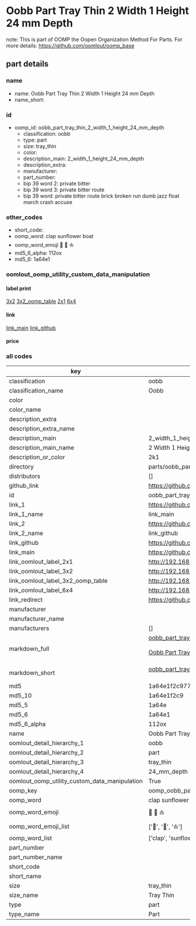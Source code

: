 # Oobb Part Tray Thin 2 Width 1 Height 24 mm Depth  

note: This is part of OOMP the Oopen Organization Method For Parts. For more details: https://github.com/oomlout/oomp_base

##  part details
  







### name
* name: Oobb Part Tray Thin 2 Width 1 Height 24 mm Depth
* name_short: 
### id
* oomp_id: oobb_part_tray_thin_2_width_1_height_24_mm_depth
  * classification: oobb
  * type: part
  * size: tray_thin
  * color: 
  * description_main: 2_width_1_height_24_mm_depth
  * description_extra: 
  * manufacturer: 
  * part_number: 
  * bip 39 word 2: private bitter
  * bip 39 word 3: private bitter route
  * bip 39 word: private bitter route brick broken run dumb jazz float march crash accuse

### other_codes
* short_code: 
* oomp_word: clap sunflower boat
* oomp_word_emoji :clap: :sunflower: :boat:
* md5_6_alpha: 112ox
* md5_6: 1a64e1






### oomlout_oomp_utility_custom_data_manipulation
#### label print
[3x2](http://192.168.1.245:1112/?label=oomp%20112ox)
[3x2_oomp_table](http://192.168.1.108:1112/?label=oomp%20112ox)
[2x1](http://192.168.1.242:1112/?label=oomp%20112ox)
[6x4](http://192.168.1.55:1112/?label=oomp%20112ox)    

#### link

[link_main](https://github.com/oomlout/oomlout_oomp_version_1_messy/tree/main/parts/oobb_part_tray_thin_2_width_1_height_24_mm_depth) [link_github](https://github.com/oomlout/oomlout_oomp_version_1_messy/tree/main/parts/oobb_part_tray_thin_2_width_1_height_24_mm_depth)                             

#### price







### all codes 
| key | value |  
| --- | --- |  
| classification | oobb |  
| classification_name | Oobb |  
| color |  |  
| color_name |  |  
| description_extra |  |  
| description_extra_name |  |  
| description_main | 2_width_1_height_24_mm_depth |  
| description_main_name | 2 Width 1 Height 24 mm Depth |  
| description_or_color | 2k1 |  
| directory | parts/oobb_part_tray_thin_2_width_1_height_24_mm_depth |  
| distributors | [] |  
| github_link | https://github.com/oomlout/oomlout_oomp_part_src/tree/main/parts/oobb_part_tray_thin_2_width_1_height_24_mm_depth |  
| id | oobb_part_tray_thin_2_width_1_height_24_mm_depth |  
| link_1 | https://github.com/oomlout/oomlout_oomp_version_1_messy/tree/main/parts/oobb_part_tray_thin_2_width_1_height_24_mm_depth |  
| link_1_name | link_main |  
| link_2 | https://github.com/oomlout/oomlout_oomp_version_1_messy/tree/main/parts/oobb_part_tray_thin_2_width_1_height_24_mm_depth |  
| link_2_name | link_github |  
| link_github | https://github.com/oomlout/oomlout_oomp_version_1_messy/tree/main/parts/oobb_part_tray_thin_2_width_1_height_24_mm_depth |  
| link_main | https://github.com/oomlout/oomlout_oomp_version_1_messy/tree/main/parts/oobb_part_tray_thin_2_width_1_height_24_mm_depth |  
| link_oomlout_label_2x1 | http://192.168.1.242:1112/?label=oomp%20112ox |  
| link_oomlout_label_3x2 | http://192.168.1.245:1112/?label=oomp%20112ox |  
| link_oomlout_label_3x2_oomp_table | http://192.168.1.108:1112/?label=oomp%20112ox |  
| link_oomlout_label_6x4 | http://192.168.1.55:1112/?label=oomp%20112ox |  
| link_redirect | https://github.com/oomlout/oomlout_oomp_version_1_messy/tree/main/parts/oobb_part_tray_thin_2_width_1_height_24_mm_depth |  
| manufacturer |  |  
| manufacturer_name |  |  
| manufacturers | [] |  
| markdown_full | [oobb_part_tray_thin_2_width_1_height_24_mm_depth](none)<br>[](none)<br>[Oobb Part Tray Thin 2 Width 1 Height 24 Mm Depth](none)<br><br> |  
| markdown_short | [oobb_part_tray_thin_2_width_1_height_24_mm_depth](none)<br><br> |  
| md5 | 1a64e1f2c977687ef50e41bb7905b559 |  
| md5_10 | 1a64e1f2c9 |  
| md5_5 | 1a64e |  
| md5_6 | 1a64e1 |  
| md5_6_alpha | 112ox |  
| name | Oobb Part Tray Thin 2 Width 1 Height 24 mm Depth |  
| oomlout_detail_hierarchy_1 | oobb |  
| oomlout_detail_hierarchy_2 | part |  
| oomlout_detail_hierarchy_3 | tray_thin |  
| oomlout_detail_hierarchy_4 | 24_mm_depth |  
| oomlout_oomp_utility_custom_data_manipulation | True |  
| oomp_key | oomp_oobb_part_tray_thin_2_width_1_height_24_mm_depth |  
| oomp_word | clap sunflower boat |  
| oomp_word_emoji | :clap: :sunflower: :boat: |  
| oomp_word_emoji_list | [':clap:', ':sunflower:', ':boat:'] |  
| oomp_word_list | ['clap', 'sunflower', 'boat'] |  
| part_number |  |  
| part_number_name |  |  
| short_code |  |  
| short_name |  |  
| size | tray_thin |  
| size_name | Tray Thin |  
| type | part |  
| type_name | Part |  
